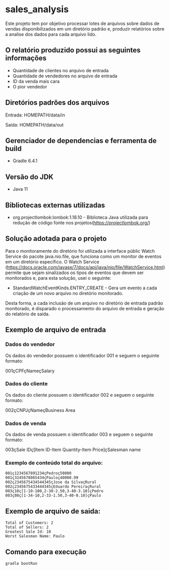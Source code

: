 # sales_analysis
Este projeto tem por objetivo processar lotes de arquivos sobre dados de vendas disponibilizados em um diretório padrão e, produzir relatórios sobre a analise dos dados para cada arquivo lido.

## O relatório produzido possui as seguintes informações
* Quantidade de clientes no arquivo de entrada
* Quantidade de vendedores no arquivo de entrada
* ID da venda mais cara
* O pior vendedor

## Diretórios padrões dos arquivos
Entrada: HOMEPATH/data/in

Saída: HOMEPATH/data/out

## Gerenciador de dependencias e ferramenta de build
* Gradle 6.4.1

## Versão do JDK
* Java 11

## Bibliotecas externas utilizadas
* org.projectlombok:lombok:1.18.10 - Biblioteca Java utilizada para redução de código fonte nos projetos(https://projectlombok.org/)

## Solução adotada para o projeto
Para o monitoramente do diretório foi utilizada a interface públic Watch Service do pacote java.nio.file, 
que funciona como um monitor de eventos em um diretório específico. O Watch Service (https://docs.oracle.com/javase/7/docs/api/java/nio/file/WatchService.html) 
permite que sejam sinalizados os tipos de eventos que devem ser monitorados e, para esta solução, usei o seguinte:
* StandardWatchEventKinds.ENTRY_CREATE - Gera um evento a cada criação de um novo arquivo no diretório monitorado.

Desta forma, a cada inclusão de um arquivo no diretório de entrada padrão monitorado, é disparado o processamento do arquivo de entrada 
e geração do relatório de saída.

## Exemplo de arquivo de entrada
### Dados do vendedor
Os dados do vendedor possuem o identificador 001 e seguem o seguinte formato:

001çCPFçNameçSalary

### Dados do cliente
Os dados do cliente possuem o identificador 002 e seguem o seguinte formato:

002çCNPJçNameçBusiness Area

### Dados de venda
Os dados de venda possuem o identificador 003 e seguem o seguinte formato:

003çSale IDç[Item ID-Item Quantity-Item Price]çSalesman name

### Exemplo de conteúdo total do arquivo:
```
001ç1234567891234çPedroç50000
001ç3245678865434çPauloç40000.99
002ç2345675434544345çJose da SilvaçRural
002ç2345675433444345çEduardo PereiraçRural
003ç10ç[1-10-100,2-30-2.50,3-40-3.10]çPedro
003ç08ç[1-34-10,2-33-1.50,3-40-0.10]çPaulo
```

## Exemplo de arquivo de saida:
```
Total of Customers: 2
Total of Sellers: 2
Greatest Sale Id: 10
Worst Salesman Name: Paulo
```

## Comando para execução
```
gradle bootRun
```
